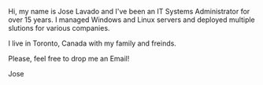 

Hi, my name is Jose Lavado and I've been an IT Systems Administrator for over 15 years.
I managed Windows and Linux servers and deployed multiple slutions for various companies.

I live in Toronto, Canada with my family and freinds.

Please, feel free to drop me an Email!

Jose

